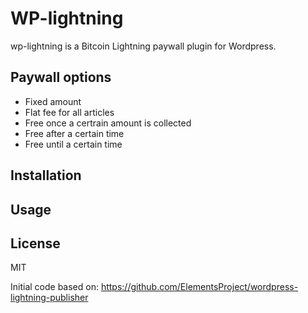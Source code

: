 # WP-lightning

wp-lightning is a Bitcoin Lightning paywall plugin for Wordpress.

## Paywall options

* Fixed amount
* Flat fee for all articles
* Free once a certrain amount is collected
* Free after a certain time
* Free until a certain time

## Installation

## Usage


## License

MIT


Initial code based on: https://github.com/ElementsProject/wordpress-lightning-publisher

